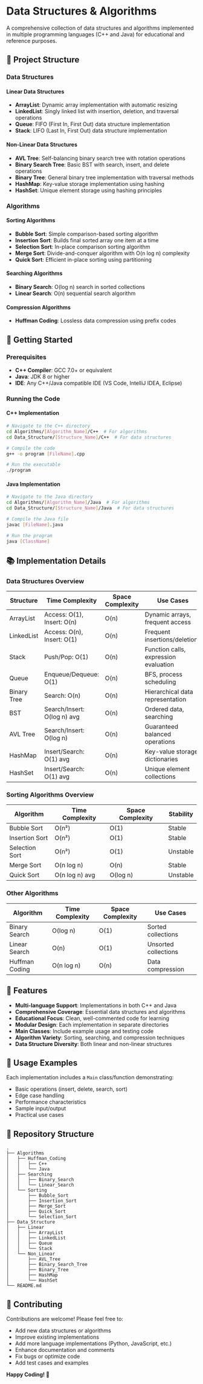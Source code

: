 
# Data Structures & Algorithms

A comprehensive collection of data structures and algorithms implemented in multiple programming languages (C++ and Java) for educational and reference purposes.

## 📁 Project Structure

### Data Structures

#### Linear Data Structures
- **ArrayList**: Dynamic array implementation with automatic resizing
- **LinkedList**: Singly linked list with insertion, deletion, and traversal operations
- **Queue**: FIFO (First In, First Out) data structure implementation
- **Stack**: LIFO (Last In, First Out) data structure implementation

#### Non-Linear Data Structures
- **AVL Tree**: Self-balancing binary search tree with rotation operations
- **Binary Search Tree**: Basic BST with search, insert, and delete operations
- **Binary Tree**: General binary tree implementation with traversal methods
- **HashMap**: Key-value storage implementation using hashing
- **HashSet**: Unique element storage using hashing principles

### Algorithms

#### Sorting Algorithms
- **Bubble Sort**: Simple comparison-based sorting algorithm
- **Insertion Sort**: Builds final sorted array one item at a time
- **Selection Sort**: In-place comparison sorting algorithm
- **Merge Sort**: Divide-and-conquer algorithm with O(n log n) complexity
- **Quick Sort**: Efficient in-place sorting using partitioning

#### Searching Algorithms
- **Binary Search**: O(log n) search in sorted collections
- **Linear Search**: O(n) sequential search algorithm

#### Compression Algorithms
- **Huffman Coding**: Lossless data compression using prefix codes

## 🚀 Getting Started

### Prerequisites
- **C++ Compiler**: GCC 7.0+ or equivalent
- **Java**: JDK 8 or higher
- **IDE**: Any C++/Java compatible IDE (VS Code, IntelliJ IDEA, Eclipse)

### Running the Code

#### C++ Implementation
```bash
# Navigate to the C++ directory
cd Algorithms/[Algorithm_Name]/C++  # For algorithms
cd Data_Structure/[Structure_Name]/C++  # For data structures

# Compile the code
g++ -o program [FileName].cpp

# Run the executable
./program
```

#### Java Implementation
```bash
# Navigate to the Java directory
cd Algorithms/[Algorithm_Name]/Java  # For algorithms
cd Data_Structure/[Structure_Name]/Java  # For data structures

# Compile the Java file
javac [FileName].java

# Run the program
java [ClassName]
```

## 📚 Implementation Details

### Data Structures Overview

| Structure | Time Complexity | Space Complexity | Use Cases |
|-----------|----------------|------------------|-----------|
| ArrayList | Access: O(1), Insert: O(n) | O(n) | Dynamic arrays, frequent access |
| LinkedList | Access: O(n), Insert: O(1) | O(n) | Frequent insertions/deletions |
| Stack | Push/Pop: O(1) | O(n) | Function calls, expression evaluation |
| Queue | Enqueue/Dequeue: O(1) | O(n) | BFS, process scheduling |
| Binary Tree | Search: O(n) | O(n) | Hierarchical data representation |
| BST | Search/Insert: O(log n) avg | O(n) | Ordered data, searching |
| AVL Tree | Search/Insert: O(log n) | O(n) | Guaranteed balanced operations |
| HashMap | Insert/Search: O(1) avg | O(n) | Key-value storage, dictionaries |
| HashSet | Insert/Search: O(1) avg | O(n) | Unique element collections |

### Sorting Algorithms Overview

| Algorithm | Time Complexity | Space Complexity | Stability |
|-----------|----------------|------------------|-----------|
| Bubble Sort | O(n²) | O(1) | Stable |
| Insertion Sort | O(n²) | O(1) | Stable |
| Selection Sort | O(n²) | O(1) | Unstable |
| Merge Sort | O(n log n) | O(n) | Stable |
| Quick Sort | O(n log n) avg | O(log n) | Unstable |

### Other Algorithms

| Algorithm | Time Complexity | Space Complexity | Use Cases |
|-----------|----------------|------------------|-----------|
| Binary Search | O(log n) | O(1) | Sorted collections |
| Linear Search | O(n) | O(1) | Unsorted collections |
| Huffman Coding | O(n log n) | O(n) | Data compression |

## 🔧 Features

- **Multi-language Support**: Implementations in both C++ and Java
- **Comprehensive Coverage**: Essential data structures and algorithms
- **Educational Focus**: Clean, well-commented code for learning
- **Modular Design**: Each implementation in separate directories
- **Main Classes**: Include example usage and testing code
- **Algorithm Variety**: Sorting, searching, and compression techniques
- **Data Structure Diversity**: Both linear and non-linear structures

## 📖 Usage Examples

Each implementation includes a `Main` class/function demonstrating:
- Basic operations (insert, delete, search, sort)
- Edge case handling
- Performance characteristics
- Sample input/output
- Practical use cases

## 📝 Repository Structure

```
.
├── Algorithms
│   ├── Huffman_Coding
│   │   ├── C++
│   │   └── Java
│   ├── Searching
│   │   ├── Binary_Search
│   │   └── Linear_Search
│   └── Sorting
│       ├── Bubble_Sort
│       ├── Insertion_Sort
│       ├── Merge_Sort
│       ├── Quick_Sort
│       └── Selection_Sort
├── Data_Structure
│   ├── Linear
│   │   ├── ArrayList
│   │   ├── LinkedList
│   │   ├── Queue
│   │   └── Stack
│   └── Non_Linear
│       ├── AVL_Tree
│       ├── Binary_Search_Tree
│       ├── Binary_Tree
│       ├── HashMap
│       └── HashSet
└── README.md
```

## 🤝 Contributing

Contributions are welcome! Please feel free to:
- Add new data structures or algorithms
- Improve existing implementations
- Add more language implementations (Python, JavaScript, etc.)
- Enhance documentation and comments
- Fix bugs or optimize code
- Add test cases and examples

**Happy Coding! 🚀**

